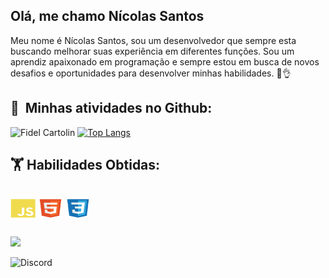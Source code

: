 ## Olá, me chamo Nícolas Santos

Meu nome é Nícolas Santos, sou um desenvolvedor que sempre esta buscando melhorar suas experiência em diferentes funções. Sou um aprendiz apaixonado em programação e sempre estou em busca de novos desafios e oportunidades para desenvolver minhas habilidades. 🤠👌

## 🎯 &nbsp;Minhas atividades no Github:

![Fidel Cartolin](https://github-readme-stats.vercel.app/api?username=DevNicolasSantos&hide=contribs,prs&theme=dark&show_icons=true) 
[![Top Langs](https://github-readme-stats.vercel.app/api/top-langs/?username=DevNicolasSantos&layout=compact&theme=dark)](https://github.com/DevNicolasSantos/github-readme-stats)

## 🏋️&nbsp;Habilidades Obtidas:

<div style="display: inline_block"><br>
  <img align="center" alt="Dev-Js" height="30" width="40" src="https://raw.githubusercontent.com/devicons/devicon/master/icons/javascript/javascript-plain.svg">
  <img align="center" alt="Dev-HTML" height="30" width="40" src="https://raw.githubusercontent.com/devicons/devicon/master/icons/html5/html5-original.svg">
  <img align="center" alt="Dev-CSS" height="30" width="40" src="https://raw.githubusercontent.com/devicons/devicon/master/icons/css3/css3-original.svg">
</div>

 ##

<div> 
  <a href="https://instagram.com/nicolaskyadi" target="_blank"><img src="https://img.shields.io/badge/-Instagram-%23E4405F?style=for-the-badge&logo=instagram&logoColor=white" target="_blank"></a>
<div>
  
![Discord](https://img.shields.io/badge/Discord-nicholasthebest-5865f2?style=for-the-badge&logo=discord&logoColor=white)

